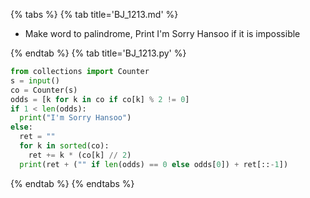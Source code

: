 {% tabs %}
{% tab title='BJ_1213.md' %}

* Make word to palindrome, Print I'm Sorry Hansoo if it is impossible

{% endtab %}
{% tab title='BJ_1213.py' %}

```py
from collections import Counter
s = input()
co = Counter(s)
odds = [k for k in co if co[k] % 2 != 0]
if 1 < len(odds):
  print("I'm Sorry Hansoo")
else:
  ret = ""
  for k in sorted(co):
    ret += k * (co[k] // 2)
  print(ret + ("" if len(odds) == 0 else odds[0]) + ret[::-1])
```

{% endtab %}
{% endtabs %}